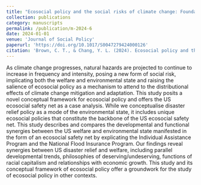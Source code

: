 ```yaml
---
title: "Ecosocial policy and the social risks of climate change: Foundations of the U.S. ecosocial safety net"
collection: publications
category: manuscripts
permalink: /publication/m-2024-6
date: 2024-01-01
venue: 'Journal of Social Policy'
paperurl: 'https://doi.org/10.1017/S0047279424000126'
citation: 'Brown, C. T., & Chang, Y. L. (2024). Ecosocial policy and the social risks of climate change: Foundations of the U.S. ecosocial safety net. Journal of Social Policy. https://doi.org/10.1017/S0047279424000126.'
---
```


As climate change progresses, natural hazards are projected to continue to increase in frequency and intensity, posing a new form of social risk, implicating both the welfare and environmental state and raising the salience of ecosocial policy as a mechanism to attend to the distributional effects of climate change mitigation and adaptation. This study posits a novel conceptual framework for ecosocial policy and offers the US ecosocial safety net as a case analysis. While we conceptualise disaster relief policy as a mode of the environmental state, it includes unique ecosocial policies that constitute the backbone of the US ecosocial safety net. This study describes and compares the developmental and functional synergies between the US welfare and environmental state manifested in the form of an ecosocial safety net by explicating the Individual Assistance Program and the National Flood Insurance Program. Our findings reveal synergies between US disaster relief and welfare, including parallel developmental trends, philosophies of deserving/undeserving, functions of racial capitalism and relationships with economic growth. This study and its conceptual framework of ecosocial policy offer a groundwork for the study of ecosocial policy in other contexts.
